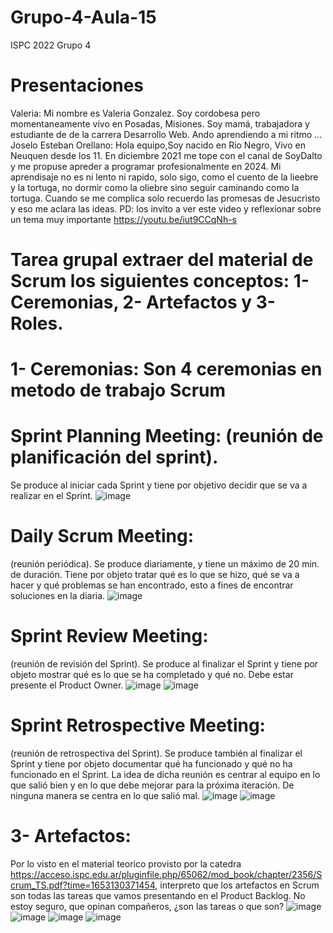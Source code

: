 # Grupo-4-Aula-15
ISPC 2022 Grupo 4

# Presentaciones
Valeria: Mi nombre es Valeria Gonzalez. Soy cordobesa pero momentaneamente vivo en Posadas, Misiones. Soy mamá, trabajadora y estudiante de de la carrera Desarrollo Web. Ando aprendiendo a mi ritmo ...
Joselo Esteban Orellano: Hola equipo,Soy nacido en Rio Negro, Vivo en Neuquen desde los 11. En diciembre 2021 me tope con el canal de SoyDalto y me propuse apreder a programar profesionalmente en 2024. Mi aprendisaje no es ni lento ni rapido, solo sigo, como el cuento de la lieebre y la tortuga, no dormir como la oliebre sino seguir caminando como la tortuga. Cuando se me complica solo recuerdo las promesas de Jesucristo y eso me aclara las ideas. PD: los invito a ver este video y reflexionar sobre un tema muy importante https://youtu.be/iut9CCqNh-s




# Tarea grupal extraer del material de Scrum los siguientes conceptos: 1- Ceremonias, 2- Artefactos y 3- Roles.

# 1- Ceremonias: Son 4 ceremonias en metodo de trabajo Scrum

# Sprint Planning Meeting: (reunión de planificación del sprint).
Se produce al iniciar cada 
Sprint y tiene por objetivo decidir que se va a realizar en el Sprint.
![image](https://user-images.githubusercontent.com/95329694/174450255-5e4026b0-4c4f-41a7-addd-c8d4924ee609.png)

# Daily Scrum Meeting:
(reunión periódica). Se produce diariamente, y tiene un máximo de 
20 min. de duración. Tiene por objeto tratar qué es lo que se hizo, qué se va a hacer y 
qué problemas se han encontrado, esto a fines de encontrar soluciones en la diaria.
![image](https://user-images.githubusercontent.com/95329694/174450341-ea01ddec-7953-4435-93f7-649ab206d71c.png)

# Sprint Review Meeting:
(reunión de revisión del Sprint). Se produce al finalizar el Sprint y 
tiene por objeto mostrar qué es lo que se ha completado y qué no. Debe estar presente el 
Product Owner.
![image](https://user-images.githubusercontent.com/95329694/174450369-2abfe66f-c7f7-4d68-8f0e-73a0fe7790c5.png)
![image](https://user-images.githubusercontent.com/95329694/174450421-69a87ed2-93b3-419f-8023-73d1997064fd.png)

# Sprint Retrospective Meeting:
(reunión de retrospectiva del Sprint). Se produce también al 
finalizar el Sprint y tiene por objeto documentar qué ha funcionado y qué no ha funcionado 
en el Sprint. La idea de dicha reunión es centrar al equipo en lo que salió bien y en lo que 
debe mejorar para la próxima iteración. De ninguna manera se centra en lo que salió mal.
![image](https://user-images.githubusercontent.com/95329694/174450532-9ec8a467-f5b4-4681-8689-b77741492ab6.png)
![image](https://user-images.githubusercontent.com/95329694/174450556-57931e52-a757-4dfa-8477-15094e90a8b7.png)

# 3- Artefactos:
Por lo visto en el material teorico provisto por la catedra https://acceso.ispc.edu.ar/pluginfile.php/65062/mod_book/chapter/2356/Scrum_TS.pdf?time=1653130371454, interpreto que los artefactos en Scrum son todas las tareas que vamos presentando en el Product Backlog. No estoy seguro, que opinan compañeros, ¿son las tareas o que son?
![image](https://user-images.githubusercontent.com/95329694/174450918-e83a288b-6a76-4f9c-8ae8-9cecfc5f8ce4.png)
![image](https://user-images.githubusercontent.com/95329694/174450958-226ae60d-9eda-4302-b6d5-62a1238b4a30.png)
![image](https://user-images.githubusercontent.com/95329694/174450977-2bc5e7f9-4e91-473d-919d-85647a1d058e.png)
![image](https://user-images.githubusercontent.com/95329694/174451000-e4507cf0-78b3-4b70-b6f2-d251e765766a.png)
